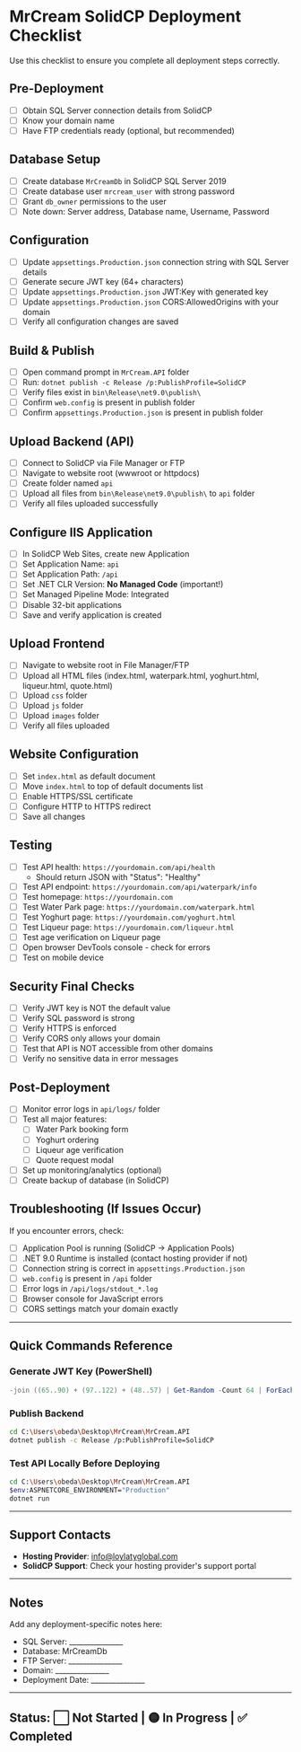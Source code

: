 # MrCream SolidCP Deployment Checklist

Use this checklist to ensure you complete all deployment steps correctly.

## Pre-Deployment

- [ ] Obtain SQL Server connection details from SolidCP
- [ ] Know your domain name
- [ ] Have FTP credentials ready (optional, but recommended)

## Database Setup

- [ ] Create database `MrCreamDb` in SolidCP SQL Server 2019
- [ ] Create database user `mrcream_user` with strong password
- [ ] Grant `db_owner` permissions to the user
- [ ] Note down: Server address, Database name, Username, Password

## Configuration

- [ ] Update `appsettings.Production.json` connection string with SQL Server details
- [ ] Generate secure JWT key (64+ characters)
- [ ] Update `appsettings.Production.json` JWT:Key with generated key
- [ ] Update `appsettings.Production.json` CORS:AllowedOrigins with your domain
- [ ] Verify all configuration changes are saved

## Build & Publish

- [ ] Open command prompt in `MrCream.API` folder
- [ ] Run: `dotnet publish -c Release /p:PublishProfile=SolidCP`
- [ ] Verify files exist in `bin\Release\net9.0\publish\`
- [ ] Confirm `web.config` is present in publish folder
- [ ] Confirm `appsettings.Production.json` is present in publish folder

## Upload Backend (API)

- [ ] Connect to SolidCP via File Manager or FTP
- [ ] Navigate to website root (wwwroot or httpdocs)
- [ ] Create folder named `api`
- [ ] Upload all files from `bin\Release\net9.0\publish\` to `api` folder
- [ ] Verify all files uploaded successfully

## Configure IIS Application

- [ ] In SolidCP Web Sites, create new Application
- [ ] Set Application Name: `api`
- [ ] Set Application Path: `/api`
- [ ] Set .NET CLR Version: **No Managed Code** (important!)
- [ ] Set Managed Pipeline Mode: Integrated
- [ ] Disable 32-bit applications
- [ ] Save and verify application is created

## Upload Frontend

- [ ] Navigate to website root in File Manager/FTP
- [ ] Upload all HTML files (index.html, waterpark.html, yoghurt.html, liqueur.html, quote.html)
- [ ] Upload `css` folder
- [ ] Upload `js` folder
- [ ] Upload `images` folder
- [ ] Verify all files uploaded

## Website Configuration

- [ ] Set `index.html` as default document
- [ ] Move `index.html` to top of default documents list
- [ ] Enable HTTPS/SSL certificate
- [ ] Configure HTTP to HTTPS redirect
- [ ] Save all changes

## Testing

- [ ] Test API health: `https://yourdomain.com/api/health`
  - Should return JSON with "Status": "Healthy"
- [ ] Test API endpoint: `https://yourdomain.com/api/waterpark/info`
- [ ] Test homepage: `https://yourdomain.com`
- [ ] Test Water Park page: `https://yourdomain.com/waterpark.html`
- [ ] Test Yoghurt page: `https://yourdomain.com/yoghurt.html`
- [ ] Test Liqueur page: `https://yourdomain.com/liqueur.html`
- [ ] Test age verification on Liqueur page
- [ ] Open browser DevTools console - check for errors
- [ ] Test on mobile device

## Security Final Checks

- [ ] Verify JWT key is NOT the default value
- [ ] Verify SQL password is strong
- [ ] Verify HTTPS is enforced
- [ ] Verify CORS only allows your domain
- [ ] Test that API is NOT accessible from other domains
- [ ] Verify no sensitive data in error messages

## Post-Deployment

- [ ] Monitor error logs in `api/logs/` folder
- [ ] Test all major features:
  - [ ] Water Park booking form
  - [ ] Yoghurt ordering
  - [ ] Liqueur age verification
  - [ ] Quote request modal
- [ ] Set up monitoring/analytics (optional)
- [ ] Create backup of database (in SolidCP)

## Troubleshooting (If Issues Occur)

If you encounter errors, check:

- [ ] Application Pool is running (SolidCP → Application Pools)
- [ ] .NET 9.0 Runtime is installed (contact hosting provider if not)
- [ ] Connection string is correct in `appsettings.Production.json`
- [ ] `web.config` is present in `/api` folder
- [ ] Error logs in `/api/logs/stdout_*.log`
- [ ] Browser console for JavaScript errors
- [ ] CORS settings match your domain exactly

---

## Quick Commands Reference

### Generate JWT Key (PowerShell)
```powershell
-join ((65..90) + (97..122) + (48..57) | Get-Random -Count 64 | ForEach-Object {[char]$_})
```

### Publish Backend
```bash
cd C:\Users\obeda\Desktop\MrCream\MrCream.API
dotnet publish -c Release /p:PublishProfile=SolidCP
```

### Test API Locally Before Deploying
```bash
cd C:\Users\obeda\Desktop\MrCream\MrCream.API
$env:ASPNETCORE_ENVIRONMENT="Production"
dotnet run
```

---

## Support Contacts

- **Hosting Provider**: info@loylatyglobal.com
- **SolidCP Support**: Check your hosting provider's support portal

---

## Notes

Add any deployment-specific notes here:

- SQL Server: _______________
- Database: MrCreamDb
- FTP Server: _______________
- Domain: _______________
- Deployment Date: _______________

---

## Status: ⬜ Not Started | 🟡 In Progress | ✅ Completed
